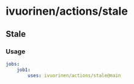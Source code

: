 # ivuorinen/actions/stale

## Stale

### Usage

```yaml
jobs:
    job1:
        uses: ivuorinen/actions/stale@main
```
